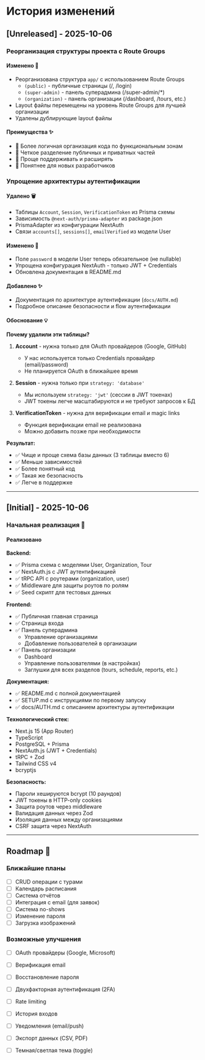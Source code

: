 # История изменений

## [Unreleased] - 2025-10-06

### Реорганизация структуры проекта с Route Groups

#### Изменено 🔄
- Реорганизована структура `app/` с использованием Route Groups
  - `(public)` - публичные страницы (/, /login)
  - `(super-admin)` - панель суперадмина (/super-admin/*)
  - `(organization)` - панель организации (/dashboard, /tours, etc.)
- Layout файлы перемещены на уровень Route Groups для лучшей организации
- Удалены дублирующие layout файлы

#### Преимущества ✨
- 📁 Более логичная организация кода по функциональным зонам
- 🎯 Четкое разделение публичных и приватных частей
- 🔧 Проще поддерживать и расширять
- 📖 Понятнее для новых разработчиков

### Упрощение архитектуры аутентификации

#### Удалено 🗑️
- Таблицы `Account`, `Session`, `VerificationToken` из Prisma схемы
- Зависимость `@next-auth/prisma-adapter` из package.json
- PrismaAdapter из конфигурации NextAuth
- Связи `accounts[]`, `sessions[]`, `emailVerified` из модели User

#### Изменено 🔄
- Поле `password` в модели User теперь обязательное (не nullable)
- Упрощена конфигурация NextAuth - только JWT + Credentials
- Обновлена документация в README.md

#### Добавлено ✨
- Документация по архитектуре аутентификации (`docs/AUTH.md`)
- Подробное описание безопасности и flow аутентификации

#### Обоснование 💡

**Почему удалили эти таблицы?**

1. **Account** - нужна только для OAuth провайдеров (Google, GitHub)
   - У нас используется только Credentials провайдер (email/password)
   - Не планируется OAuth в ближайшее время

2. **Session** - нужна только при `strategy: 'database'`
   - Мы используем `strategy: 'jwt'` (сессии в JWT токенах)
   - JWT токены легче масштабируются и не требуют запросов к БД

3. **VerificationToken** - нужна для верификации email и magic links
   - Функция верификации email не реализована
   - Можно добавить позже при необходимости

**Результат:**
- ✅ Чище и проще схема базы данных (3 таблицы вместо 6)
- ✅ Меньше зависимостей
- ✅ Более понятный код
- ✅ Такая же безопасность
- ✅ Легче в поддержке

---

## [Initial] - 2025-10-06

### Начальная реализация 🎉

#### Реализовано

**Backend:**
- ✅ Prisma схема с моделями User, Organization, Tour
- ✅ NextAuth.js с JWT аутентификацией
- ✅ tRPC API с роутерами (organization, user)
- ✅ Middleware для защиты роутов по ролям
- ✅ Seed скрипт для тестовых данных

**Frontend:**
- ✅ Публичная главная страница
- ✅ Страница входа
- ✅ Панель суперадмина
  - Управление организациями
  - Добавление пользователей в организации
- ✅ Панель организации
  - Dashboard
  - Управление пользователями (в настройках)
  - Заглушки для всех разделов (tours, schedule, reports, etc.)

**Документация:**
- ✅ README.md с полной документацией
- ✅ SETUP.md с инструкциями по первому запуску
- ✅ docs/AUTH.md с описанием архитектуры аутентификации

**Технологический стек:**
- Next.js 15 (App Router)
- TypeScript
- PostgreSQL + Prisma
- NextAuth.js (JWT + Credentials)
- tRPC + Zod
- Tailwind CSS v4
- bcryptjs

**Безопасность:**
- Пароли хешируются bcrypt (10 раундов)
- JWT токены в HTTP-only cookies
- Защита роутов через middleware
- Валидация данных через Zod
- Изоляция данных между организациями
- CSRF защита через NextAuth

---

## Roadmap 🚀

### Ближайшие планы
- [ ] CRUD операции с турами
- [ ] Календарь расписания
- [ ] Система отчётов
- [ ] Интеграция с email (для заявок)
- [ ] Система no-shows
- [ ] Изменение пароля
- [ ] Загрузка изображений

### Возможные улучшения
- [ ] OAuth провайдеры (Google, Microsoft)
- [ ] Верификация email
- [ ] Восстановление пароля
- [ ] Двухфакторная аутентификация (2FA)
- [ ] Rate limiting
- [ ] История входов
- [ ] Уведомления (email/push)
- [ ] Экспорт данных (CSV, PDF)
- [ ] Темная/светлая тема (toggle)

